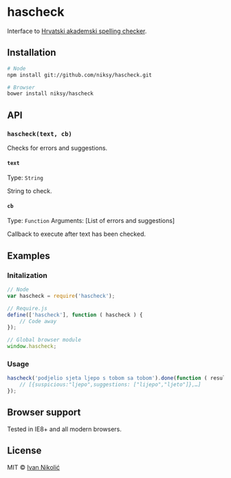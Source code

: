 # hascheck

Interface to [Hrvatski akademski spelling checker](http://hacheck.tel.fer.hr/).

## Installation

```sh
# Node
npm install git://github.com/niksy/hascheck.git

# Browser
bower install niksy/hascheck
```

## API

### `hascheck(text, cb)`

Checks for errors and suggestions.

#### `text`

Type: `String`

String to check.

#### `cb`

Type: `Function`
Arguments: [List of errors and suggestions]

Callback to execute after text has been checked.

## Examples

### Initalization

```js
// Node
var hascheck = require('hascheck');

// Require.js
define(['hascheck'], function ( hascheck ) {
	// Code away
});

// Global browser module
window.hascheck;
```

### Usage

```js
hascheck('podjelio sjeta ljepo s tobom sa tobom').done(function ( results ) {
	// [{suspicious:"ljepo",suggestions: ["lijepo","ljeto"]},…]
});
```

## Browser support

Tested in IE8+ and all modern browsers.

## License

MIT © [Ivan Nikolić](http://ivannikolic.com)
